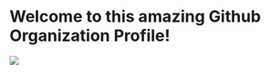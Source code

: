 
<p align="center" >
<h1>Welcome to this amazing Github Organization Profile!</h1>
<img src="https://pbs.twimg.com/profile_banners/1395006960479657986/1646379154/600x200" />
</p>
